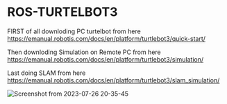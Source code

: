 # ROS-TURTELBOT3
FIRST of all downloding PC turtelbot from here https://emanual.robotis.com/docs/en/platform/turtlebot3/quick-start/

Then downloding  Simulation on Remote PC from here https://emanual.robotis.com/docs/en/platform/turtlebot3/simulation/

Last doing SLAM from here https://emanual.robotis.com/docs/en/platform/turtlebot3/slam_simulation/

![Screenshot from 2023-07-26 20-35-45](https://github.com/M7moodalhayes/ROS-TURTELBOT3/assets/79692306/33e7b55b-dce0-4fce-aa33-6aa8bc42127a)
